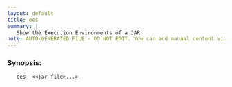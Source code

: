 ```yaml
---
layout: default
title: ees
summary: |
   Show the Execution Environments of a JAR
note: AUTO-GENERATED FILE - DO NOT EDIT. You can add manual content via same filename in _ext sub-folder. 
---
```


### Synopsis: 
	   ees  <<jar-file>...>

